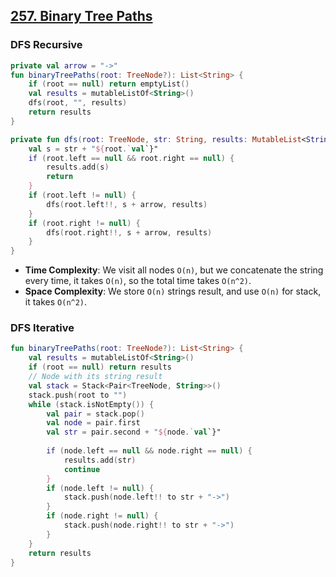 ## [257. Binary Tree Paths](https://leetcode.com/problems/binary-tree-paths/)

### DFS Recursive
```kotlin
private val arrow = "->"
fun binaryTreePaths(root: TreeNode?): List<String> {
    if (root == null) return emptyList()
    val results = mutableListOf<String>()
    dfs(root, "", results)
    return results
}

private fun dfs(root: TreeNode, str: String, results: MutableList<String>) {
    val s = str + "${root.`val`}"
    if (root.left == null && root.right == null) {
        results.add(s)
        return
    }
    if (root.left != null) {
        dfs(root.left!!, s + arrow, results)
    }
    if (root.right != null) {
        dfs(root.right!!, s + arrow, results)
    }
}
```

* **Time Complexity**: We visit all nodes `O(n)`, but we concatenate the string every time, it takes `O(n)`, so the total time takes `O(n^2)`.
* **Space Complexity**: We store `O(n)` strings result, and use `O(n)` for stack, it takes `O(n^2)`.

### DFS Iterative
```kotlin
fun binaryTreePaths(root: TreeNode?): List<String> {
    val results = mutableListOf<String>()
    if (root == null) return results
    // Node with its string result
    val stack = Stack<Pair<TreeNode, String>>()
    stack.push(root to "")
    while (stack.isNotEmpty()) {
        val pair = stack.pop()
        val node = pair.first
        val str = pair.second + "${node.`val`}"
        
        if (node.left == null && node.right == null) {
            results.add(str)
            continue
        } 
        if (node.left != null) {
            stack.push(node.left!! to str + "->")
        } 
        if (node.right != null) {
            stack.push(node.right!! to str + "->")
        }
    }
    return results
}
```